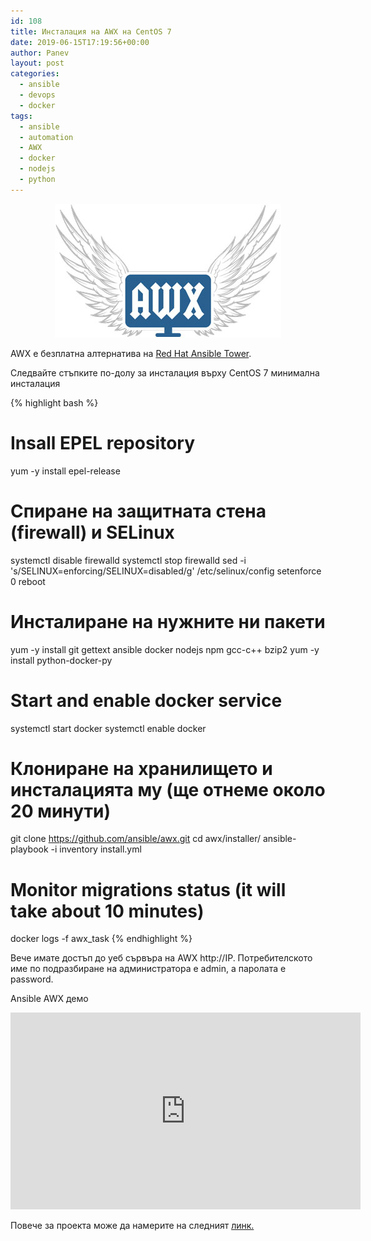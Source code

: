 ```yaml
---
id: 108
title: Инсталация на AWX на CentOS 7
date: 2019-06-15T17:19:56+00:00
author: Panev
layout: post
categories:
  - ansible
  - devops
  - docker
tags:
  - ansible
  - automation
  - AWX
  - docker
  - nodejs
  - python
---
```

<center>
<img src="https://raw.githubusercontent.com/rpanev/rpanev.github.io/master/static/img/_posts/awx.jpg" alt="AWX " />
</center>


AWX е безплатна алтернатива на <a href="https://access.redhat.com/products/ansible-tower-red-hat" rel="noopener noreferrer" target="_blank">Red Hat Ansible Tower</a>.


Следвайте стъпките по-долу за инсталация върху CentOS 7 минимална инсталация

{% highlight bash %}
# Insall EPEL repository
yum -y install epel-release

# Спиране на защитната стена (firewall) и SELinux
systemctl disable firewalld
systemctl stop firewalld
sed -i 's/SELINUX=enforcing/SELINUX=disabled/g' /etc/selinux/config
setenforce 0
reboot

# Инсталиране на нужните ни пакети
yum -y install git gettext ansible docker nodejs npm gcc-c++ bzip2
yum -y install python-docker-py

#  Start and enable docker service
systemctl start docker
systemctl enable docker

# Клониране на хранилището и инсталацията му (ще отнеме около 20 минути)
git clone https://github.com/ansible/awx.git
cd awx/installer/
ansible-playbook -i inventory install.yml

# Monitor migrations status (it will take about 10 minutes)
docker logs -f awx_task
{% endhighlight %}

Вече имате достъп до уеб сървъра на AWX http://IP. Потребителското име по подразбиране на администратора е admin, а паролата е password.

Ansible AWX демо


<iframe width="560" height="315" src="https://www.youtube.com/embed/ZatqBgn_Wic" frameborder="0" allow="accelerometer; autoplay; encrypted-media; gyroscope; picture-in-picture" allowfullscreen></iframe>



Повече за проекта може да намерите на следният <a href="https://www.ansible.com/products/awx-project/faq" rel="noopener noreferrer" target="_blank">линк.</a>